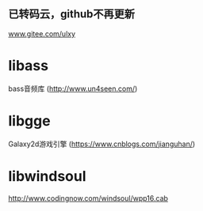 ## 已转码云，github不再更新
www.gitee.com/ulxy
# libass
bass音频库 (http://www.un4seen.com/)
# libgge
Galaxy2d游戏引擎 (https://www.cnblogs.com/jianguhan/)
# libwindsoul
http://www.codingnow.com/windsoul/wpp16.cab
